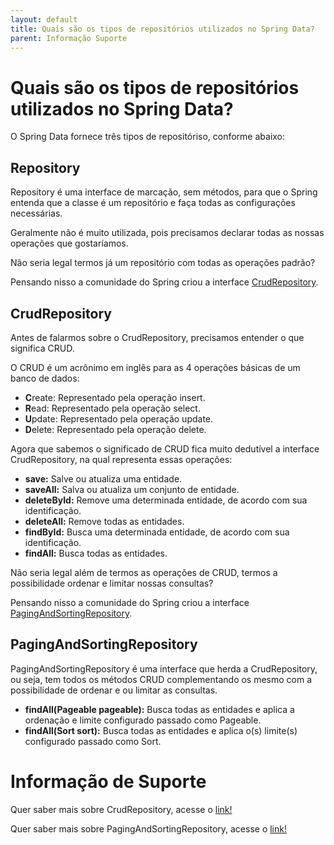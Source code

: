 ```yaml
---
layout: default
title: Quais são os tipos de repositórios utilizados no Spring Data? 
parent: Informação Suporte
---
```

# Quais são os tipos de repositórios utilizados no Spring Data?

O Spring Data fornece três tipos de repositóriso, conforme abaixo:

## Repository

Repository é uma interface de marcação, sem métodos, para que o Spring entenda que a classe é um repositório e faça todas as configurações 
necessárias.

Geralmente não é muito utilizada, pois precisamos declarar todas as nossas operações que gostaríamos.

Não seria legal termos já um repositório com todas as operações padrão?

Pensando nisso a comunidade do Spring criou a interface [CrudRepository](https://docs.spring.io/spring-data/commons/docs/current/api/org/springframework/data/repository/CrudRepository.html).

## CrudRepository

Antes de falarmos sobre o CrudRepository, precisamos entender o que significa CRUD.

O CRUD é um acrônimo em inglês para as 4 operações básicas de um banco de dados:

- **C**reate: Representado pela operação insert.
- **R**ead: Representado pela operação select.
- **U**pdate: Representado pela operação update.
- **D**elete: Representado pela operação delete.

Agora que sabemos o significado de CRUD fica muito dedutível a interface CrudRepository, na qual representa essas operações:

- **save:** Salve ou atualiza uma entidade.
- **saveAll:** Salva ou atualiza um conjunto de entidade.
- **deleteById:** Remove uma determinada entidade, de acordo com sua identificação.
- **deleteAll:** Remove todas as entidades.
- **findById:** Busca uma determinada entidade, de acordo com sua identificação.
- **findAll:** Busca todas as entidades.

Não seria legal além de termos as operações de CRUD, termos a possibilidade ordenar e limitar nossas consultas?

Pensando nisso a comunidade do Spring criou a interface [PagingAndSortingRepository](https://docs.spring.io/spring-data/commons/docs/current/api/org/springframework/data/repository/PagingAndSortingRepository.html).

## PagingAndSortingRepository

PagingAndSortingRepository é uma interface que herda a CrudRepository, ou seja, tem todos os métodos CRUD complementando 
os mesmo com a possibilidade de ordenar e ou limitar as consultas.

- **findAll(Pageable pageable):** Busca todas as entidades e aplica a ordenação e limite configurado passado como Pageable.
- **findAll(Sort sort):** Busca todas as entidades e aplica o(s) limite(s) configurado passado como Sort.

# Informação de Suporte

Quer saber mais sobre CrudRepository, acesse o [link!](https://docs.spring.io/spring-data/commons/docs/current/api/org/springframework/data/repository/CrudRepository.html)

Quer saber mais sobre PagingAndSortingRepository, acesse o [link!](https://docs.spring.io/spring-data/commons/docs/current/api/org/springframework/data/repository/PagingAndSortingRepository.html)